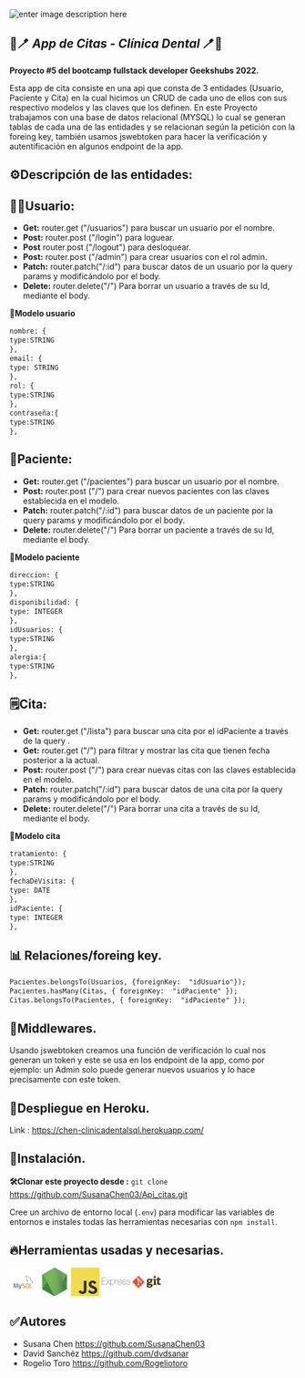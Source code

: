 ![enter image description here](https://img.freepik.com/vector-gratis/plantilla-diseno-logotipo-clinica-dental-simple_332233-310.jpg?size=626&ext=jpg)

🦷🪥 ***App de Citas - Clínica Dental*** 🪥🦷
-

**Proyecto #5 del bootcamp fullstack developer Geekshubs 2022.**

  Esta app de cita consiste en una api que consta de 3 entidades (Usuario, Paciente y Cita) en la cual hicimos un CRUD de cada uno de ellos con sus respectivo modelos y las claves que los definen. 
En este Proyecto trabajamos con una base de datos relacional (MYSQL) lo cual se generan tablas de cada una de las entidades y se relacionan según la petición con la foreing key, también usamos jswebtoken para hacer la verificación y autentificación en algunos endpoint de la app.


⚙️Descripción de las entidades:
-
👨‍💻Usuario:
- 
- **Get:** router.get ("/usuarios") para buscar un usuario por el nombre.
- **Post:** router.post ("/login") para loguear.
- **Post** router.post ("/logout") para desloquear.
- **Post:** router.post ("/admin") para crear usuarios con el rol admin.
- **Patch:** router.patch("/:id") para buscar datos de un usuario por la query params y modificándolo por el body.
- **Delete:** router.delete("/") Para borrar un usuario a través de su Id, mediante el body.

👀**Modelo usuario**

    nombre: {   
    type:STRING         
    }, 
    email: {
    type: STRING
    }, 
    rol: {
    type:STRING
    }, 
    contraseña:{
    type:STRING
    }, 

🙋Paciente:
-
- **Get:** router.get ("/pacientes") para buscar un usuario por el nombre.
- **Post:** router.post ("/") para crear nuevos pacientes con las claves establecida en el modelo.
- **Patch:** router.patch("/:id") para buscar datos de un paciente por la query params y modificándolo por el body.
- **Delete:** router.delete("/") Para borrar un paciente a través de su Id, mediante el body.

👀**Modelo paciente**

    direccion: {   
    type:STRING         
    }, 
    disponibilidad: {
    type: INTEGER
    }, 
    idUsuarios: {
    type:STRING
    }, 
    alergia:{
    type:STRING
    }, 

🗒️Cita:
-
- **Get:** router.get ("/lista") para buscar una cita por el idPaciente a través de la query  .
- **Get:** router.get ("/") para filtrar y mostrar las cita que tienen fecha posterior a la actual.
- **Post:** router.post ("/") para crear nuevas citas con las claves establecida en el modelo.
- **Patch:** router.patch("/:id") para buscar datos de una cita por la query params y modificándolo por el body.
- **Delete:** router.delete("/") Para borrar una cita a través de su Id, mediante el body.

👀**Modelo  cita**

    tratamiento: {   
    type:STRING         
    }, 
    fechaDeVisita: {
    type: DATE
    }, 
    idPaciente: {
    type: INTEGER
    }, 

📊 Relaciones/foreing key.
-

    Pacientes.belongsTo(Usuarios, {foreignKey:  "idUsuario"});
    Pacientes.hasMany(Citas, { foreignKey:  "idPaciente" });
    Citas.belongsTo(Pacientes, { foreignKey:  "idPaciente" });
    
🔐Middlewares. 
-
Usando jswebtoken creamos una función de verificación lo cual nos generan un token y este se usa en los endpoint de la app, como por ejemplo: un Admin solo puede generar nuevos usuarios y lo hace precisamente con este token.


🚀Despliegue en Heroku.
-
Link : https://chen-clinicadentalsql.herokuapp.com/

🎯Instalación. 
-
**🛠️Clonar este proyecto desde :** 
`git clone`  https://github.com/SusanaChen03/Api_citas.git

Cree un archivo de entorno local (`.env`) para modificar las variables de entornos  e instales todas las herramientas necesarias con `npm install`.

**🔥Herramientas usadas y necesarias.**
-

 <code><img height="50" src="https://raw.githubusercontent.com/github/explore/80688e429a7d4ef2fca1e82350fe8e3517d3494d/topics/mysql/mysql.png"></code>  <code><img height="50" src="https://raw.githubusercontent.com/github/explore/80688e429a7d4ef2fca1e82350fe8e3517d3494d/topics/nodejs/nodejs.png"></code>  <code><img height="50" src="https://raw.githubusercontent.com/github/explore/80688e429a7d4ef2fca1e82350fe8e3517d3494d/topics/javascript/javascript.png"></code> <code><img height="50" src="https://raw.githubusercontent.com/github/explore/80688e429a7d4ef2fca1e82350fe8e3517d3494d/topics/express/express.png"></code> <code><img height="50" src="https://raw.githubusercontent.com/github/explore/80688e429a7d4ef2fca1e82350fe8e3517d3494d/topics/git/git.png"></code>

✅Autores 
-
- Susana Chen https://github.com/SusanaChen03
- David Sanchéz https://github.com/dvdsanar
- Rogelio Toro https://github.com/Rogeliotoro
